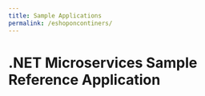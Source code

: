 ```yaml
---
title: Sample Applications
permalink: /eshoponcontiners/
---
```


# .NET Microservices Sample Reference Application

